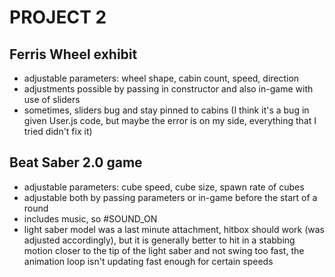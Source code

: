 # PROJECT 2

## Ferris Wheel exhibit
- adjustable parameters: wheel shape, cabin count, speed, direction
- adjustments possible by passing in constructor and also in-game with use of sliders
- sometimes, sliders bug and stay pinned to cabins (I think it's a bug in given User.js code, but maybe the error is on my side, everything that I tried didn't fix it)

## Beat Saber 2.0 game
- adjustable parameters: cube speed, cube size, spawn rate of cubes
- adjustable both by passing parameters or in-game before the start of a round
- includes music, so #SOUND_ON
- light saber model was a last minute attachment, hitbox should work (was adjusted accordingly), but it is generally better to hit in a stabbing motion closer to the tip of the light saber and not swing too fast, the animation loop isn't updating fast enough for certain speeds